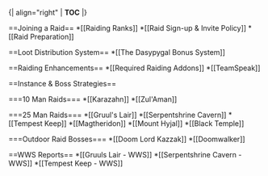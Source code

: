 {| align="right"
  | __TOC__
  |}

==Joining a Raid==
*[[Raiding Ranks]]
*[[Raid Sign-up & Invite Policy]]
*[[Raid Preparation]]

==Loot Distribution System==
*[[The Dasypygal Bonus System]]


==Raiding Enhancements==
*[[Required Raiding Addons]]
*[[TeamSpeak]]


==Instance & Boss Strategies==

===10 Man Raids===
*[[Karazahn]]
*[[Zul'Aman]]

===25 Man Raids===
*[[Gruul's Lair]]
*[[Serpentshrine Cavern]]
*[[Tempest Keep]]
*[[Magtheridon]]
*[[Mount Hyjal]]
*[[Black Temple]]

===Outdoor Raid Bosses===
*[[Doom Lord Kazzak]]
*[[Doomwalker]]


==WWS Reports==
*[[Gruuls Lair - WWS]]
*[[Serpentshrine Cavern - WWS]]
*[[Tempest Keep - WWS]]